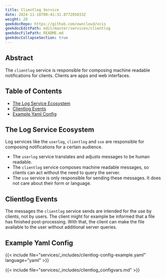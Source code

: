 ```yaml
---
title: Clientlog Service
date: 2024-11-16T00:41:31.877205033Z
weight: 20
geekdocRepo: https://github.com/owncloud/ocis
geekdocEditPath: edit/master/services/clientlog
geekdocFilePath: README.md
geekdocCollapseSection: true
---
```


<!-- Do not edit this file, it is autogenerated. Edit the service README.md instead -->

## Abstract


The `clientlog` service is responsible for composing machine readable notifications for clients. Clients are apps and web interfaces.


## Table of Contents

* [The Log Service Ecosystem](#the-log-service-ecosystem)
* [Clientlog Events](#clientlog-events)
* [Example Yaml Config](#example-yaml-config)

## The Log Service Ecosystem

Log services like the `userlog`, `clientlog` and `sse` are responsible for composing notifications for a certain audience.
  -   The `userlog` service translates and adjusts messages to be human readable.
  -   The `clientlog` service composes machine readable messages, so clients can act without the need to query the server.
  -   The `sse` service is only responsible for sending these messages. It does not care about their form or language.

## Clientlog Events

The messages the `clientlog` service sends are intended for the use by clients, not by users. The client might for example be informed that a file has finished post-processing. With that, the client can make the file available to the user without additional server queries.
## Example Yaml Config
{{< include file="services/_includes/clientlog-config-example.yaml"  language="yaml" >}}

{{< include file="services/_includes/clientlog_configvars.md" >}}

